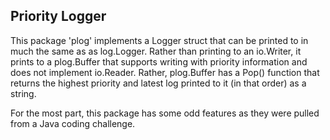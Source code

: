 ## Priority Logger ##

This package 'plog' implements a Logger struct that can be printed to in much the same as as log.Logger.  Rather than printing to an io.Writer, it prints to a plog.Buffer that supports writing with priority information and does not implement io.Reader.  Rather, plog.Buffer has a Pop() function that returns the highest priority and latest log printed to it (in that order) as a string.

For the most part, this package has some odd features as they were pulled from a Java coding challenge.